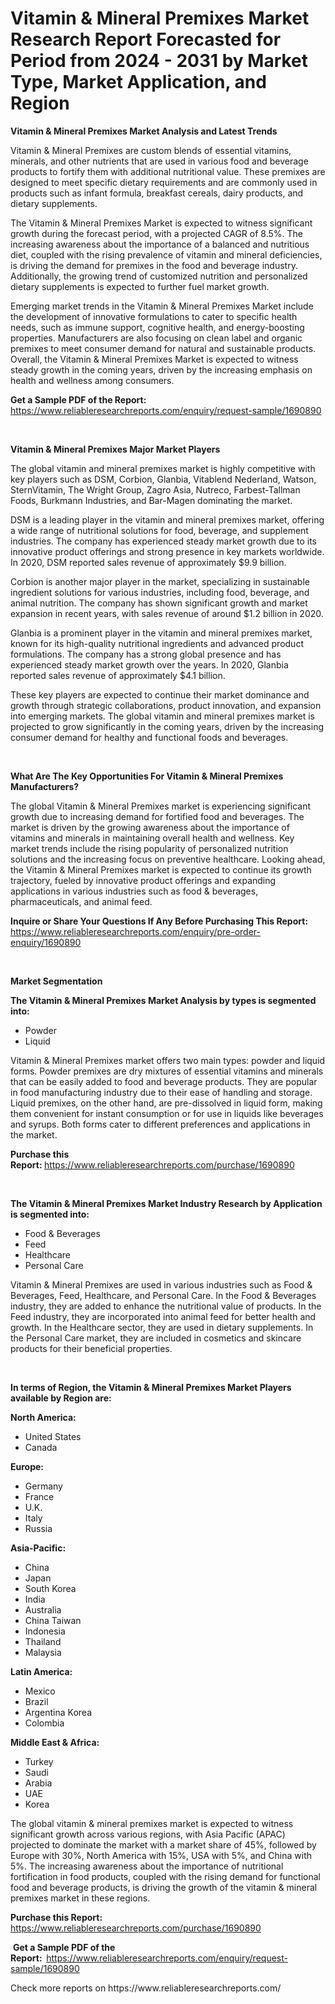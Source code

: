 <p><h1>Vitamin & Mineral Premixes Market Research Report Forecasted for Period from 2024 -  2031 by Market Type, Market Application, and Region</h1></p><p><strong>Vitamin & Mineral Premixes Market Analysis and Latest Trends</strong></p>
<p><p>Vitamin & Mineral Premixes are custom blends of essential vitamins, minerals, and other nutrients that are used in various food and beverage products to fortify them with additional nutritional value. These premixes are designed to meet specific dietary requirements and are commonly used in products such as infant formula, breakfast cereals, dairy products, and dietary supplements.</p><p>The Vitamin & Mineral Premixes Market is expected to witness significant growth during the forecast period, with a projected CAGR of 8.5%. The increasing awareness about the importance of a balanced and nutritious diet, coupled with the rising prevalence of vitamin and mineral deficiencies, is driving the demand for premixes in the food and beverage industry. Additionally, the growing trend of customized nutrition and personalized dietary supplements is expected to further fuel market growth.</p><p>Emerging market trends in the Vitamin & Mineral Premixes Market include the development of innovative formulations to cater to specific health needs, such as immune support, cognitive health, and energy-boosting properties. Manufacturers are also focusing on clean label and organic premixes to meet consumer demand for natural and sustainable products. Overall, the Vitamin & Mineral Premixes Market is expected to witness steady growth in the coming years, driven by the increasing emphasis on health and wellness among consumers.</p></p>
<p><strong>Get a Sample PDF of the Report:&nbsp;</strong> <a href="https://www.reliableresearchreports.com/enquiry/request-sample/1690890">https://www.reliableresearchreports.com/enquiry/request-sample/1690890</a></p>
<p>&nbsp;</p>
<p><strong>Vitamin & Mineral Premixes Major Market Players</strong></p>
<p><p>The global vitamin and mineral premixes market is highly competitive with key players such as DSM, Corbion, Glanbia, Vitablend Nederland, Watson, SternVitamin, The Wright Group, Zagro Asia, Nutreco, Farbest-Tallman Foods, Burkmann Industries, and Bar-Magen dominating the market.</p><p>DSM is a leading player in the vitamin and mineral premixes market, offering a wide range of nutritional solutions for food, beverage, and supplement industries. The company has experienced steady market growth due to its innovative product offerings and strong presence in key markets worldwide. In 2020, DSM reported sales revenue of approximately $9.9 billion.</p><p>Corbion is another major player in the market, specializing in sustainable ingredient solutions for various industries, including food, beverage, and animal nutrition. The company has shown significant growth and market expansion in recent years, with sales revenue of around $1.2 billion in 2020.</p><p>Glanbia is a prominent player in the vitamin and mineral premixes market, known for its high-quality nutritional ingredients and advanced product formulations. The company has a strong global presence and has experienced steady market growth over the years. In 2020, Glanbia reported sales revenue of approximately $4.1 billion.</p><p>These key players are expected to continue their market dominance and growth through strategic collaborations, product innovation, and expansion into emerging markets. The global vitamin and mineral premixes market is projected to grow significantly in the coming years, driven by the increasing consumer demand for healthy and functional foods and beverages.</p></p>
<p>&nbsp;</p>
<p><strong>What Are The Key Opportunities For Vitamin & Mineral Premixes Manufacturers?</strong></p>
<p><p>The global Vitamin & Mineral Premixes market is experiencing significant growth due to increasing demand for fortified food and beverages. The market is driven by the growing awareness about the importance of vitamins and minerals in maintaining overall health and wellness. Key market trends include the rising popularity of personalized nutrition solutions and the increasing focus on preventive healthcare. Looking ahead, the Vitamin & Mineral Premixes market is expected to continue its growth trajectory, fueled by innovative product offerings and expanding applications in various industries such as food & beverages, pharmaceuticals, and animal feed.</p></p>
<p><strong>Inquire or Share Your Questions If Any Before Purchasing This Report:</strong> <a href="https://www.reliableresearchreports.com/enquiry/pre-order-enquiry/1690890">https://www.reliableresearchreports.com/enquiry/pre-order-enquiry/1690890</a></p>
<p>&nbsp;</p>
<p><strong>Market Segmentation</strong></p>
<p><strong>The Vitamin & Mineral Premixes Market Analysis by types is segmented into:</strong></p>
<p><ul><li>Powder</li><li>Liquid</li></ul></p>
<p><p>Vitamin & Mineral Premixes market offers two main types: powder and liquid forms. Powder premixes are dry mixtures of essential vitamins and minerals that can be easily added to food and beverage products. They are popular in food manufacturing industry due to their ease of handling and storage. Liquid premixes, on the other hand, are pre-dissolved in liquid form, making them convenient for instant consumption or for use in liquids like beverages and syrups. Both forms cater to different preferences and applications in the market.</p></p>
<p><strong>Purchase this Report:&nbsp;</strong><a href="https://www.reliableresearchreports.com/purchase/1690890">https://www.reliableresearchreports.com/purchase/1690890</a></p>
<p>&nbsp;</p>
<p><strong>The Vitamin & Mineral Premixes Market Industry Research by Application is segmented into:</strong></p>
<p><ul><li>Food & Beverages</li><li>Feed</li><li>Healthcare</li><li>Personal Care</li></ul></p>
<p><p>Vitamin & Mineral Premixes are used in various industries such as Food & Beverages, Feed, Healthcare, and Personal Care. In the Food & Beverages industry, they are added to enhance the nutritional value of products. In the Feed industry, they are incorporated into animal feed for better health and growth. In the Healthcare sector, they are used in dietary supplements. In the Personal Care market, they are included in cosmetics and skincare products for their beneficial properties.</p></p>
<p>&nbsp;</p>
<p><strong>In terms of Region, the Vitamin & Mineral Premixes Market Players available by Region are:</strong></p>
<p>
    <p> <strong> North America: </strong>
        <ul>
            <li>United States</li>
            <li>Canada</li>
        </ul>
        </p> 
    <p> <strong> Europe: </strong>
        <ul>
            <li>Germany</li>
            <li>France</li>
            <li>U.K.</li>
            <li>Italy</li>
            <li>Russia</li>
        </ul>
        </p> 
    <p> <strong> Asia-Pacific: </strong>
        <ul>
            <li>China</li>
            <li>Japan</li>
            <li>South Korea</li>
            <li>India</li>
            <li>Australia</li>
            <li>China Taiwan</li>
            <li>Indonesia</li>
            <li>Thailand</li>
            <li>Malaysia</li>
        </ul>
        </p> 
    <p> <strong> Latin America: </strong>
        <ul>
            <li>Mexico</li>
            <li>Brazil</li>
            <li>Argentina Korea</li>
            <li>Colombia</li>
        </ul>
        </p> 
    <p> <strong> Middle East & Africa: </strong>
        <ul>
            <li>Turkey</li>
            <li>Saudi</li>
            <li>Arabia</li>
            <li>UAE</li>
            <li>Korea</li>
        </ul>
    </p>
    </p>
<p><p>The global vitamin & mineral premixes market is expected to witness significant growth across various regions, with Asia Pacific (APAC) projected to dominate the market with a market share of 45%, followed by Europe with 30%, North America with 15%, USA with 5%, and China with 5%. The increasing awareness about the importance of nutritional fortification in food products, coupled with the rising demand for functional food and beverage products, is driving the growth of the vitamin & mineral premixes market in these regions.</p></p>
<p><strong>Purchase this Report: </strong><a href="https://www.reliableresearchreports.com/purchase/1690890">https://www.reliableresearchreports.com/purchase/1690890</a></p>
<p>&nbsp;<strong>Get a Sample PDF of the Report:&nbsp;&nbsp;</strong><a href="https://www.reliableresearchreports.com/enquiry/request-sample/1690890">https://www.reliableresearchreports.com/enquiry/request-sample/1690890</a></p>
<p><strong></strong></p>
<p>Check more reports on https://www.reliableresearchreports.com/</p>
